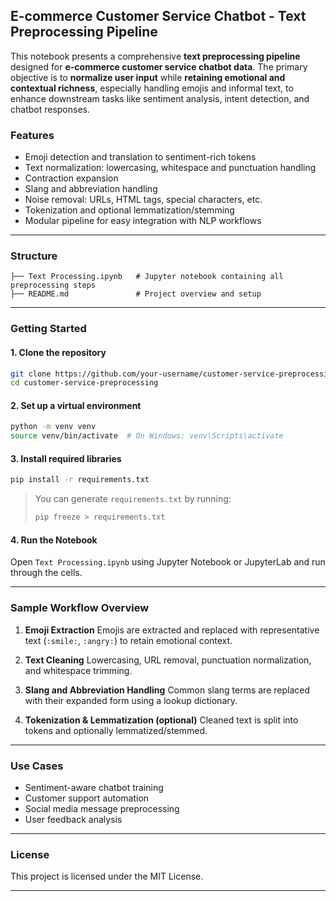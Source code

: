 ## E-commerce Customer Service Chatbot - Text Preprocessing Pipeline

This notebook presents a comprehensive **text preprocessing pipeline** designed for **e-commerce customer service chatbot data**. The primary objective is to **normalize user input** while **retaining emotional and contextual richness**, especially handling emojis and informal text, to enhance downstream tasks like sentiment analysis, intent detection, and chatbot responses.

### Features

* Emoji detection and translation to sentiment-rich tokens
* Text normalization: lowercasing, whitespace and punctuation handling
* Contraction expansion
* Slang and abbreviation handling
* Noise removal: URLs, HTML tags, special characters, etc.
* Tokenization and optional lemmatization/stemming
* Modular pipeline for easy integration with NLP workflows

---

### Structure

```
├── Text Processing.ipynb   # Jupyter notebook containing all preprocessing steps
├── README.md               # Project overview and setup
```

---

### Getting Started

#### 1. Clone the repository

```bash
git clone https://github.com/your-username/customer-service-preprocessing.git
cd customer-service-preprocessing
```

#### 2. Set up a virtual environment

```bash
python -m venv venv
source venv/bin/activate  # On Windows: venv\Scripts\activate
```

#### 3. Install required libraries

```bash
pip install -r requirements.txt
```

> You can generate `requirements.txt` by running:
>
> ```bash
> pip freeze > requirements.txt
> ```

#### 4. Run the Notebook

Open `Text Processing.ipynb` using Jupyter Notebook or JupyterLab and run through the cells.

---

### Sample Workflow Overview

1. **Emoji Extraction**
   Emojis are extracted and replaced with representative text (`:smile:`, `:angry:`) to retain emotional context.

2. **Text Cleaning**
   Lowercasing, URL removal, punctuation normalization, and whitespace trimming.

3. **Slang and Abbreviation Handling**
   Common slang terms are replaced with their expanded form using a lookup dictionary.

4. **Tokenization & Lemmatization (optional)**
   Cleaned text is split into tokens and optionally lemmatized/stemmed.

---

### Use Cases

* Sentiment-aware chatbot training
* Customer support automation
* Social media message preprocessing
* User feedback analysis

---

### License

This project is licensed under the MIT License.

---
